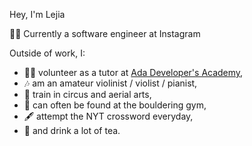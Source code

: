 Hey, I'm Lejia

:woman_technologist: Currently a software engineer at Instagram 

Outside of work, I:

-  :woman_teacher:	volunteer as a tutor at [Ada Developer's Academy](https://adadevelopersacademy.org/), 
- :notes: am an amateur violinist / violist / pianist, 
- :cartwheeling: train in circus and aerial arts,
- :climbing: can often be found at the bouldering gym,
- :fountain_pen: attempt the NYT crossword everyday,
- :tea: and drink a lot of tea.

